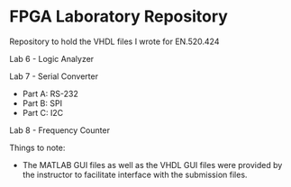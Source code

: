 # FPGA Laboratory Repository
Repository to hold the VHDL files I wrote for EN.520.424

Lab 6 - Logic Analyzer

Lab 7 - Serial Converter
* Part A: RS-232
* Part B: SPI
* Part C: I2C

Lab 8 - Frequency Counter

Things to note: 
* The MATLAB GUI files as well as the VHDL GUI files were provided by the instructor to facilitate interface with the submission files. 
